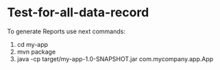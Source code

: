 # Test-for-all-data-record

To generate Reports use next commands:
1. cd my-app
2. mvn package
3. java -cp target/my-app-1.0-SNAPSHOT.jar com.mycompany.app.App
